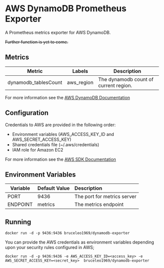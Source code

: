 # AWS DynamoDB Prometheus Exporter

A Prometheus metrics exporter for AWS DynamoDB.

~~Further function is  yet to come.~~

## Metrics

| Metric  | Labels | Description |
| ------  | ------ | ----------- |
| dynamodb\_tablesCount | aws_region | The dynamodb count of current region. |

For more information see the [AWS DynamoDB Documentation](https://docs.aws.amazon.com/amazondynamodb/latest/APIReference/API_Operations_Amazon_DynamoDB.html)

## Configuration

Credentials to AWS are provided in the following order:

- Environment variables (AWS\_ACCESS\_KEY\_ID and AWS\_SECRET\_ACCESS\_KEY)
- Shared credentials file (~/.aws/credentials)
- IAM role for Amazon EC2

For more information see the [AWS SDK Documentation](https://docs.aws.amazon.com/sdk-for-go/v1/developer-guide/configuring-sdk.html)


## Environment Variables
| Variable      | Default Value | Description                                                  |
|---------------|:---------|:-------------------------------------------------------------|
| PORT          | 9436    | The port for metrics server                                  |
| ENDPOINT      | metrics  | The metrics endpoint                                         |



## Running

`docker run -d -p 9436:9436 bruceleo1969/dynamodb-exporter`

You can provide the AWS credentials as environment variables depending upon your security rules configured in AWS;

`docker run -d -p 9436:9436 -e AWS_ACCESS_KEY_ID=<access_key> -e AWS_SECRET_ACCESS_KEY=<secret_key>  bruceleo1969/dynamodb-exporter`

